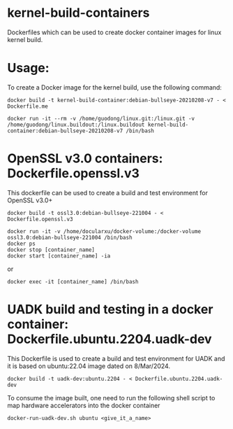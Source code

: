 # kernel-build-containers

Dockerfiles which can be used to create docker container images for linux kernel build.

# Usage:

To create a Docker image for the kernel build, use the following command:

    docker build -t kernel-build-container:debian-bullseye-20210208-v7 - < Dockerfile.me

    docker run -it --rm -v /home/guodong/linux.git:/linux.git -v /home/guodong/linux.buildout:/linux.buildout kernel-build-container:debian-bullseye-20210208-v7 /bin/bash

# OpenSSL v3.0 containers: Dockerfile.openssl.v3

This dockerfile can be used to create a build and test environment for OpenSSL v3.0+

    docker build -t ossl3.0:debian-bullseye-221004 - < Dockerfile.openssl.v3

    docker run -it -v /home/docularxu/docker-volume:/docker-volume  ossl3.0:debian-bullseye-221004 /bin/bash
    docker ps
    docker stop [container_name]
    docker start [container_name] -ia

or

    docker exec -it [container_name] /bin/bash

# UADK build and testing in a docker container: Dockerfile.ubuntu.2204.uadk-dev

This Dockerfile is used to create a build and test environment for UADK and it is based on ubuntu:22.04 image dated on 8/Mar/2024.

    docker build -t uadk-dev:ubuntu.2204 - < Dockerfile.ubuntu.2204.uadk-dev

To consume the image built, one need to run the following shell script to map hardware accelerators into the docker container

    docker-run-uadk-dev.sh ubuntu <give_it_a_name>

